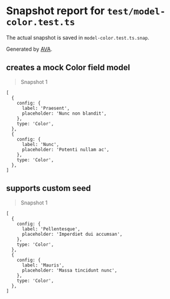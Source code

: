 # Snapshot report for `test/model-color.test.ts`

The actual snapshot is saved in `model-color.test.ts.snap`.

Generated by [AVA](https://avajs.dev).

## creates a mock Color field model

> Snapshot 1

    [
      {
        config: {
          label: 'Praesent',
          placeholder: 'Nunc non blandit',
        },
        type: 'Color',
      },
      {
        config: {
          label: 'Nunc',
          placeholder: 'Potenti nullam ac',
        },
        type: 'Color',
      },
    ]

## supports custom seed

> Snapshot 1

    [
      {
        config: {
          label: 'Pellentesque',
          placeholder: 'Imperdiet dui accumsan',
        },
        type: 'Color',
      },
      {
        config: {
          label: 'Mauris',
          placeholder: 'Massa tincidunt nunc',
        },
        type: 'Color',
      },
    ]
